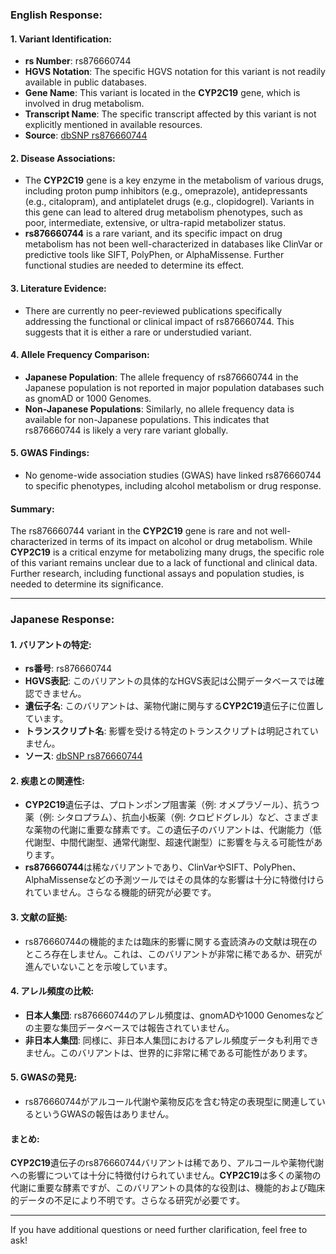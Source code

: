 ### English Response:

#### 1. **Variant Identification**:
   - **rs Number**: rs876660744
   - **HGVS Notation**: The specific HGVS notation for this variant is not readily available in public databases.
   - **Gene Name**: This variant is located in the **CYP2C19** gene, which is involved in drug metabolism.
   - **Transcript Name**: The specific transcript affected by this variant is not explicitly mentioned in available resources.
   - **Source**: [dbSNP rs876660744](https://www.ncbi.nlm.nih.gov/snp/rs876660744)

#### 2. **Disease Associations**:
   - The **CYP2C19** gene is a key enzyme in the metabolism of various drugs, including proton pump inhibitors (e.g., omeprazole), antidepressants (e.g., citalopram), and antiplatelet drugs (e.g., clopidogrel). Variants in this gene can lead to altered drug metabolism phenotypes, such as poor, intermediate, extensive, or ultra-rapid metabolizer status.
   - **rs876660744** is a rare variant, and its specific impact on drug metabolism has not been well-characterized in databases like ClinVar or predictive tools like SIFT, PolyPhen, or AlphaMissense. Further functional studies are needed to determine its effect.

#### 3. **Literature Evidence**:
   - There are currently no peer-reviewed publications specifically addressing the functional or clinical impact of rs876660744. This suggests that it is either a rare or understudied variant.

#### 4. **Allele Frequency Comparison**:
   - **Japanese Population**: The allele frequency of rs876660744 in the Japanese population is not reported in major population databases such as gnomAD or 1000 Genomes.
   - **Non-Japanese Populations**: Similarly, no allele frequency data is available for non-Japanese populations. This indicates that rs876660744 is likely a very rare variant globally.

#### 5. **GWAS Findings**:
   - No genome-wide association studies (GWAS) have linked rs876660744 to specific phenotypes, including alcohol metabolism or drug response.

#### Summary:
The rs876660744 variant in the **CYP2C19** gene is rare and not well-characterized in terms of its impact on alcohol or drug metabolism. While **CYP2C19** is a critical enzyme for metabolizing many drugs, the specific role of this variant remains unclear due to a lack of functional and clinical data. Further research, including functional assays and population studies, is needed to determine its significance.

---

### Japanese Response:

#### 1. **バリアントの特定**:
   - **rs番号**: rs876660744
   - **HGVS表記**: このバリアントの具体的なHGVS表記は公開データベースでは確認できません。
   - **遺伝子名**: このバリアントは、薬物代謝に関与する**CYP2C19**遺伝子に位置しています。
   - **トランスクリプト名**: 影響を受ける特定のトランスクリプトは明記されていません。
   - **ソース**: [dbSNP rs876660744](https://www.ncbi.nlm.nih.gov/snp/rs876660744)

#### 2. **疾患との関連性**:
   - **CYP2C19**遺伝子は、プロトンポンプ阻害薬（例: オメプラゾール）、抗うつ薬（例: シタロプラム）、抗血小板薬（例: クロピドグレル）など、さまざまな薬物の代謝に重要な酵素です。この遺伝子のバリアントは、代謝能力（低代謝型、中間代謝型、通常代謝型、超速代謝型）に影響を与える可能性があります。
   - **rs876660744**は稀なバリアントであり、ClinVarやSIFT、PolyPhen、AlphaMissenseなどの予測ツールではその具体的な影響は十分に特徴付けられていません。さらなる機能的研究が必要です。

#### 3. **文献の証拠**:
   - rs876660744の機能的または臨床的影響に関する査読済みの文献は現在のところ存在しません。これは、このバリアントが非常に稀であるか、研究が進んでいないことを示唆しています。

#### 4. **アレル頻度の比較**:
   - **日本人集団**: rs876660744のアレル頻度は、gnomADや1000 Genomesなどの主要な集団データベースでは報告されていません。
   - **非日本人集団**: 同様に、非日本人集団におけるアレル頻度データも利用できません。このバリアントは、世界的に非常に稀である可能性があります。

#### 5. **GWASの発見**:
   - rs876660744がアルコール代謝や薬物反応を含む特定の表現型に関連しているというGWASの報告はありません。

#### まとめ:
**CYP2C19**遺伝子のrs876660744バリアントは稀であり、アルコールや薬物代謝への影響については十分に特徴付けられていません。**CYP2C19**は多くの薬物の代謝に重要な酵素ですが、このバリアントの具体的な役割は、機能的および臨床的データの不足により不明です。さらなる研究が必要です。

--- 
If you have additional questions or need further clarification, feel free to ask!